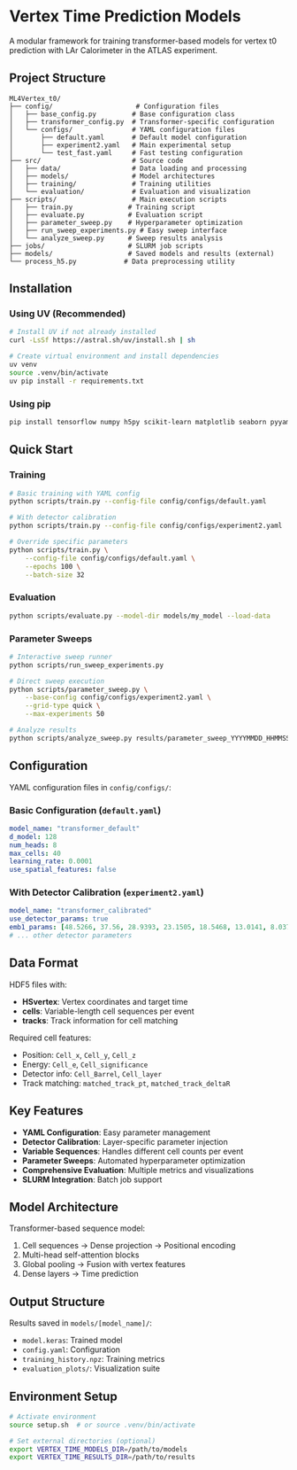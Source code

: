 # Vertex Time Prediction Models

A modular framework for training transformer-based models for vertex t0 prediction with LAr Calorimeter in the ATLAS experiment.

## Project Structure

```
ML4Vertex_t0/
├── config/                     # Configuration files
│   ├── base_config.py         # Base configuration class
│   ├── transformer_config.py  # Transformer-specific configuration
│   └── configs/               # YAML configuration files
│       ├── default.yaml       # Default model configuration
│       ├── experiment2.yaml   # Main experimental setup
│       └── test_fast.yaml     # Fast testing configuration
├── src/                       # Source code
│   ├── data/                  # Data loading and processing
│   ├── models/                # Model architectures
│   ├── training/              # Training utilities
│   └── evaluation/            # Evaluation and visualization
├── scripts/                   # Main execution scripts
│   ├── train.py              # Training script
│   ├── evaluate.py           # Evaluation script
│   ├── parameter_sweep.py    # Hyperparameter optimization
│   ├── run_sweep_experiments.py # Easy sweep interface
│   └── analyze_sweep.py      # Sweep results analysis
├── jobs/                     # SLURM job scripts
├── models/                   # Saved models and results (external)
└── process_h5.py            # Data preprocessing utility
```

## Installation

### Using UV (Recommended)
```bash
# Install UV if not already installed
curl -LsSf https://astral.sh/uv/install.sh | sh

# Create virtual environment and install dependencies
uv venv
source .venv/bin/activate
uv pip install -r requirements.txt
```

### Using pip
```bash
pip install tensorflow numpy h5py scikit-learn matplotlib seaborn pyyaml
```

## Quick Start

### Training
```bash
# Basic training with YAML config
python scripts/train.py --config-file config/configs/default.yaml

# With detector calibration
python scripts/train.py --config-file config/configs/experiment2.yaml

# Override specific parameters
python scripts/train.py \
    --config-file config/configs/default.yaml \
    --epochs 100 \
    --batch-size 32
```

### Evaluation
```bash
python scripts/evaluate.py --model-dir models/my_model --load-data
```

### Parameter Sweeps
```bash
# Interactive sweep runner
python scripts/run_sweep_experiments.py

# Direct sweep execution
python scripts/parameter_sweep.py \
    --base-config config/configs/experiment2.yaml \
    --grid-type quick \
    --max-experiments 50

# Analyze results
python scripts/analyze_sweep.py results/parameter_sweep_YYYYMMDD_HHMMSS/
```

## Configuration

YAML configuration files in `config/configs/`:

### Basic Configuration (`default.yaml`)
```yaml
model_name: "transformer_default"
d_model: 128
num_heads: 8
max_cells: 40
learning_rate: 0.0001
use_spatial_features: false
```

### With Detector Calibration (`experiment2.yaml`)
```yaml
model_name: "transformer_calibrated"
use_detector_params: true
emb1_params: [48.5266, 37.56, 28.9393, 23.1505, 18.5468, 13.0141, 8.03724]
# ... other detector parameters
```

## Data Format

HDF5 files with:
- **HSvertex**: Vertex coordinates and target time
- **cells**: Variable-length cell sequences per event
- **tracks**: Track information for cell matching

Required cell features:
- Position: `Cell_x`, `Cell_y`, `Cell_z`
- Energy: `Cell_e`, `Cell_significance`
- Detector info: `Cell_Barrel`, `Cell_layer`
- Track matching: `matched_track_pt`, `matched_track_deltaR`

## Key Features

- **YAML Configuration**: Easy parameter management
- **Detector Calibration**: Layer-specific parameter injection
- **Variable Sequences**: Handles different cell counts per event
- **Parameter Sweeps**: Automated hyperparameter optimization
- **Comprehensive Evaluation**: Multiple metrics and visualizations
- **SLURM Integration**: Batch job support

## Model Architecture

Transformer-based sequence model:
1. Cell sequences → Dense projection → Positional encoding
2. Multi-head self-attention blocks
3. Global pooling → Fusion with vertex features
4. Dense layers → Time prediction

## Output Structure

Results saved in `models/[model_name]/`:
- `model.keras`: Trained model
- `config.yaml`: Configuration
- `training_history.npz`: Training metrics
- `evaluation_plots/`: Visualization suite

## Environment Setup

```bash
# Activate environment
source setup.sh  # or source .venv/bin/activate

# Set external directories (optional)
export VERTEX_TIME_MODELS_DIR=/path/to/models
export VERTEX_TIME_RESULTS_DIR=/path/to/results
```

